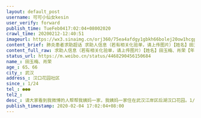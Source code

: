 ```yaml
---
layout: default_post
username: 可可小仙女kesin
user_verify: forward
publish_time: TueFeb0417:02:04+08002020
crawl_time: 20200212-12:40:51
imageurl: https://wx3.sinaimg.cn/orj360/75ea4afdgy1gbkh66bolej20ow1hcgp2.jpg,https://wx1.sinaimg.cn/orj360/75ea4afdgy1gbkh66ohd9j20ow1hcgph.jpg,https://wx4.sinaimg.cn/orj360/75ea4afdgy1gbkh676zi9j20u0140tbs.jpg,https://wx2.sinaimg.cn/orj360/75ea4afdgy1gbkh67otxoj20u0140n08.jpg,https://wx1.sinaimg.cn/orj360/75ea4afdgy1gbkh683y75j21400u00yd.jpg,https://wx4.sinaimg.cn/orj360/75ea4afdgy1gbkh68i6ayj21400u0dm4.jpg
content_brief: 肺炎患者求助超话 求助人信息（若有相关化验单，请上传图片）【姓名】田玉梅、肖荣【年龄】65、66【所在城市】武汉【所在小区、社区】汉口花园社区【患病时间】1/24【联系方式】●●●【其他紧急联系】●●●【病情描述】请大家看到我微博的人帮帮我姨妈一家，我姨妈一家住在武 ...全文
content_full_raw: 求助人信息（若有相关化验单，请上传图片）【姓名】田玉梅、肖荣【年龄】65、66【所在城市】武汉【所在小区、社区】汉口花园社区【患病时间】1/24【联系方式】●●●【其他紧急联系】●●●【病情描述】请大家看到我微博的人帮帮我姨妈一家，我姨妈一家住在武汉江岸区后湖汉口花园。1/24我姨伯开始发烧，姨妈也有不适。在家吃药无效后。第二天两人先去后湖中心医院发热门诊，但是由于人太多就去了长航医院检查。做了CT血象，检查出双肺感染。因为不是指定医院又转站到后湖中心医院。早上去排队到了晚上9、10点才挂到号。医生给姨伯开了针，给姨妈开了药。打针打到凌晨1点回来。再第二天又一大早去排队到晚上6、7点才打上针。1/31在网上看说可以打提高免疫力的针，于是两人分别开了8瓶分2天打完。恶化是2/1开始的。当天打完针后姨伯并没有好转，开始发抖、抽搐，浑身无力。反复发烧。并且已经无法走路了。我姨妈到今天2/4已经吃什么吐什么。并且今天姨妈也接到街道通知被确诊了。姨伯的确诊结果还没有出来。街道说现在没有床位。会上报。要我们等着。可是等着会看到希望吗？只会越来越严重啊！！！现在已经不能再拖了！求尽快找到医院能收治治疗！！！！！！！武汉
status_url: https://m.weibo.cn/status/4468290456150684
name_: 田玉梅、肖荣
age_: 65、66
city_: 武汉
address_: 汉口花园社区
since_: 1/24
tel_: ●●●
tel2_: 
desc_: 请大家看到我微博的人帮帮我姨妈一家，我姨妈一家住在武汉江岸区后湖汉口花园。1/24我姨伯开始发烧，姨妈也有不适。在家吃药无效后。第二天两人先去后湖中心医院发热门诊，但是由于人太多就去了长航医院检查。做了CT血象，检查出双肺感染。因为不是指定医院又转站到后湖中心医院。早上去排队到了晚上9、10点才挂到号。医生给姨伯开了针，给姨妈开了药。打针打到凌晨1点回来。再第二天又一大早去排队到晚上6、7点才打上针。1/31在网上看说可以打提高免疫力的针，于是两人分别开了8瓶分2天打完。恶化是2/1开始的。当天打完针后姨伯并没有好转，开始发抖、抽搐，浑身无力。反复发烧。并且已经无法走路了。我姨妈到今天2/4已经吃什么吐什么。并且今天姨妈也接到街道通知被确诊了。姨伯的确诊结果还没有出来。街道说现在没有床位。会上报。要我们等着。可是等着会看到希望吗？只会越来越严重啊！！！现在已经不能再拖了！求尽快找到医院能收治治疗！！！！！！！武汉
publish_timestamp: 2020-02-04 17:02:04+08:00
---
```

